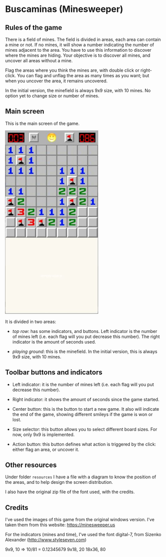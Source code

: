# Buscaminas (Minesweeper)

## Rules of the game

There is a field of mines. The field is divided in areas, each area can contain a mine or not. If no mines, it will show a number indicating the number of mines adjacent to the area. You have to use this information to discover where the mines are hiding. Your objective is to discover all mines, and uncover all areas without a mine.

Flag the areas where you think the mines are, with double click or right-click. You can flag and unflag the area as many times as you want; but when you uncover the area, it remains uncovered.

In the initial version, the minefield is always 9x9 size, with 10 mines. No option yet to change size or number of mines.


## Main screen

This is the main screen of the game.

![screenshot](../img/buscaminas_screen.jpg)

It is divided in two areas:

- _top row_: has some indicators, and buttons. Left indicator is the number of mines left (i.e. each flag will you put decrease this number). The right indicator is the amount of seconds used.

- _playing ground_: this is the minefield. In the initial version, this is always 9x9 size, with 10 mines.


## Toolbar buttons and indicators

- Left indicator: it is the number of mines left (i.e. each flag will you put decrease this number).

- Right indicator: it shows the amount of seconds since the game started.

- Center button: this is the button to start a new game. It also will indicate the end of the game, showing different smileys if the game is won or lost.

- Size selector: this button allows you to select different board sizes. For now, only 9x9 is implemented.

- Action button: this button defines what action is triggered by the click: either flag an area, or uncover it.


## Other resources

Under folder `resources` I have a file with a diagram to know the position of the areas, and to help design the screen distribution.

I also have the original zip file of the font used, with the credits.

## Credits

I've used the images of this game from the original windows version. I've taken them from this website: https://minesweeper.us

For the indicators (mines and time), I've used the font digital-7, from 	Sizenko Alexander (http://www.styleseven.com)


9x9, 10 => 10/81 = 0.12345679
9x18, 20
18x36, 80
